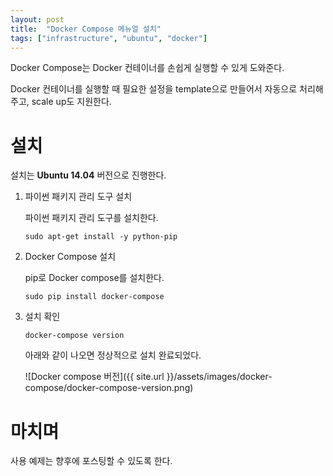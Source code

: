 ```yaml
---
layout: post
title:  "Docker Compose 메뉴얼 설치"
tags: ["infrastructure", "ubuntu", "docker"]
---
```


Docker Compose는 Docker 컨테이너를 손쉽게 실행할 수 있게 도와준다.

Docker 컨테이너를 실행할 때 필요한 설정을 template으로 만들어서 자동으로 처리해주고, scale up도 지원한다.

# 설치

설치는 **Ubuntu 14.04** 버전으로 진행한다.

1. 파이썬 패키지 관리 도구 설치

   파이썬 패키지 관리 도구를 설치한다.

   ``` shell
   sudo apt-get install -y python-pip
   ```

2. Docker Compose 설치

   pip로 Docker compose를 설치한다.

   ``` shell
   sudo pip install docker-compose
   ```

3. 설치 확인

   ``` shell
   docker-compose version
   ```

   아래와 같이 나오면 정상적으로 설치 완료되었다.

   ![Docker compose 버전]({{ site.url }}/assets/images/docker-compose/docker-compose-version.png)

# 마치며
사용 예제는 향후에 포스팅할 수 있도록 한다.

